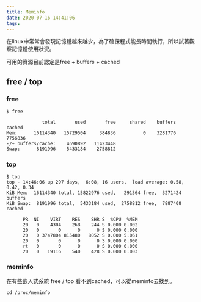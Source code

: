```yaml
---
title: Meminfo
date: 2020-07-16 14:41:06
tags:
---
```


在linux中常常會發現記憶體越來越少，為了確保程式能長時間執行，所以試著觀察記憶體使用狀況。

可用的資源目前認定是free + buffers + cached

## free / top

### free

``` free
$ free

             total       used       free     shared    buffers     cached
Mem:      16114340   15729504     384836          0    3281776    7756836
-/+ buffers/cache:    4690892   11423448
Swap:      8191996    5433184    2758812

```

### top

``` top
$ top
top - 14:46:06 up 297 days,  6:08, 16 users,  load average: 0.58, 0.42, 0.34
KiB Mem:  16114340 total, 15822976 used,   291364 free,  3271424 buffers
KiB Swap:  8191996 total,  5433184 used,  2758812 free,  7887408 cached

      PR  NI    VIRT    RES    SHR S  %CPU  %MEM   
      20   0    4304    268    244 S 0.000 0.002 
      20   0       0      0      0 S 0.000 0.000 
      20   0 3747804 815480   8052 S 0.000 5.061  
      20   0       0      0      0 S 0.000 0.000  
      rt   0       0      0      0 S 0.000 0.000  
      20   0   19116    540    428 S 0.000 0.003  

```

### meminfo

在有些嵌入式系統 free / top 看不到cached，可以從meminfo去找到。

``` meminfo
cd /proc/meminfo
```
